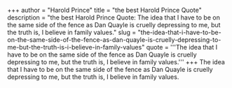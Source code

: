 +++
author = "Harold Prince"
title = "the best Harold Prince Quote"
description = "the best Harold Prince Quote: The idea that I have to be on the same side of the fence as Dan Quayle is cruelly depressing to me, but the truth is, I believe in family values."
slug = "the-idea-that-i-have-to-be-on-the-same-side-of-the-fence-as-dan-quayle-is-cruelly-depressing-to-me-but-the-truth-is-i-believe-in-family-values"
quote = '''The idea that I have to be on the same side of the fence as Dan Quayle is cruelly depressing to me, but the truth is, I believe in family values.'''
+++
The idea that I have to be on the same side of the fence as Dan Quayle is cruelly depressing to me, but the truth is, I believe in family values.
